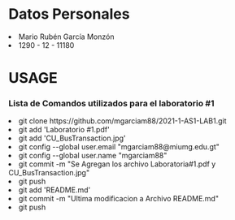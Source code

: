 # Datos Personales
<li> Mario Rubén García Monzón </li>
<li> 1290 - 12 - 11180 </li>

# USAGE
<h3>Lista de Comandos utilizados para el laboratorio #1</h3>
<li value = "1">git clone https://github.com/mgarciam88/2021-1-AS1-LAB1.git</li>
<li>git add 'Laboratorio #1.pdf'</li>
<li>git add 'CU_BusTransaction.jpg'</li>
<li>git config --global user.email "mgarciam88@miumg.edu.gt"</li>
<li>git config --global user.name "mgarciam88"</li>
<li>git commit -m "Se Agregan los archivo Laboratoria#1.pdf y CU_BusTransaction.jpg"</li>
<li>git push</li>
<li>git add 'README.md'</li>
<li>git commit -m "Ultima modificacion a Archivo README.md"</li>
<li>git push</li>